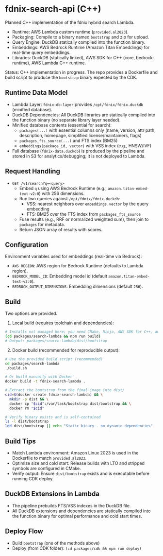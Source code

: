 # fdnix-search-api (C++)

Planned C++ implementation of the fdnix hybrid search Lambda.

- Runtime: AWS Lambda custom runtime (`provided.al2023`).
- Packaging: Compile to a binary named `bootstrap` and zip for upload.
- Query Engine: DuckDB statically compiled into the function binary.
- Embeddings: AWS Bedrock Runtime (Amazon Titan Embeddings) for real-time query embeddings.
- Libraries: DuckDB (statically linked), AWS SDK for C++ (core, bedrock-runtime), AWS Lambda C++ runtime.

Status: C++ implementation in progress. The repo provides a Dockerfile and build script to produce the `bootstrap` binary expected by the CDK.

## Runtime Data Model

- Lambda Layer: `fdnix-db-layer` provides `/opt/fdnix/fdnix.duckdb` (minified database).
- DuckDB Dependencies: All DuckDB libraries are statically compiled into the function binary (no separate library layer needed).
- Minified database contents (essential for search):
  - `packages(...)` with essential columns only (name, version, attr path, description, homepage, simplified license/maintainers, flags)
  - `packages_fts_source(...)` and FTS index (BM25)
  - `embeddings(package_id, vector)` with VSS index (e.g., HNSW/IVF)
- Full database (`fdnix-data.duckdb`) is produced by the pipeline and stored in S3 for analytics/debugging; it is not deployed to Lambda.

## Request Handling

- `GET /v1/search?q=<query>`
  - Embed `q` using AWS Bedrock Runtime (e.g., `amazon.titan-embed-text-v2:0`) with 256 dimensions.
  - Run two queries against `/opt/fdnix/fdnix.duckdb`:
    - VSS: nearest neighbors over `embeddings.vector` by the query embedding
    - FTS: BM25 over the FTS index from `packages_fts_source`
  - Fuse results (e.g., RRF or normalized weighted sum), then join to `packages` for metadata.
  - Return JSON array of results with scores.

## Configuration

Environment variables used for embeddings (real-time via Bedrock):

- `AWS_REGION`: AWS region for Bedrock Runtime (defaults to Lambda region).
- `BEDROCK_MODEL_ID`: Embedding model id (default `amazon.titan-embed-text-v2:0`).
- `BEDROCK_OUTPUT_DIMENSIONS`: Embedding dimensions (default `256`).

## Build

Two options are provided.

1) Local build (requires toolchain and dependencies):

```bash
# Installs not managed here; you need CMake, Ninja, AWS SDK for C++, and aws-lambda-runtime installed locally
(cd packages/search-lambda && npm run build)
# Output: packages/search-lambda/dist/bootstrap
```

2) Docker build (recommended for reproducible output):

```bash
# Use the provided build script (recommended)
cd packages/search-lambda
./build.sh

# Or build manually with Docker
docker build -t fdnix-search-lambda .

# Extract the bootstrap from the final image into dist/
cid=$(docker create fdnix-search-lambda) && \
  mkdir -p dist && \
  docker cp "$cid":/var/task/bootstrap dist/bootstrap && \
  docker rm "$cid"

# Verify binary exists and is self-contained
ls -l dist/bootstrap
ldd dist/bootstrap || echo "Static binary - no dynamic dependencies"
```

## Build Tips

- Match Lambda environment: Amazon Linux 2023 is used in the Dockerfile to match `provided.al2023`.
- Optimize size and cold start: Release builds with LTO and stripped symbols are configured in CMake.
- Verify output: Ensure `dist/bootstrap` exists and is executable before running CDK deploy.

## DuckDB Extensions in Lambda

- The pipeline prebuilds FTS/VSS indexes in the DuckDB file.
- All DuckDB extensions and dependencies are statically compiled into the function binary for optimal performance and cold start times.

## Deploy Flow

- Build `bootstrap` (one of the methods above)
- Deploy (from CDK folder): `(cd packages/cdk && npm run deploy)`
